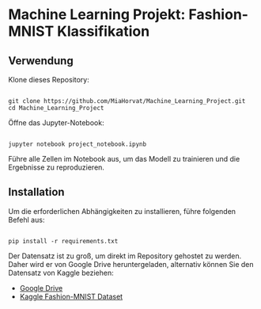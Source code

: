 <!DOCTYPE html>
<html lang="de">
<head>
    <meta charset="UTF-8">
    <meta name="viewport" content="width=device-width, initial-scale=1.0">
    <title>Machine Learning Projekt: Fashion-MNIST Klassifikation</title>
</head>
<body>

<h1>Machine Learning Projekt: Fashion-MNIST Klassifikation</h1>

<h2>Verwendung</h2>
<p>Klone dieses Repository:</p>
<pre><code>
git clone https://github.com/MiaHorvat/Machine_Learning_Project.git
cd Machine_Learning_Project
</code></pre>

<p>Öffne das Jupyter-Notebook:</p>
<pre><code>
jupyter notebook project_notebook.ipynb
</code></pre>
<p>Führe alle Zellen im Notebook aus, um das Modell zu trainieren und die Ergebnisse zu reproduzieren.</p>

<h2>Installation</h2>
<p>Um die erforderlichen Abhängigkeiten zu installieren, führe folgenden Befehl aus:</p>
<pre><code>
pip install -r requirements.txt
</code></pre>

<p>Der Datensatz ist zu groß, um direkt im Repository gehostet zu werden. Daher wird er von Google Drive heruntergeladen, alternativ können Sie den Datensatz von Kaggle beziehen:</p>
<ul>
    <li><a href="https://drive.google.com/drive/folders/1nP1vDsft2L4g">Google Drive</a></li>
    <li><a href="https://www.kaggle.com/zalando-research/fashionmnist">Kaggle Fashion-MNIST Dataset</a></li>
</ul>

</body>
</html>
